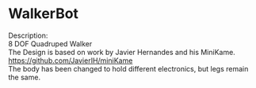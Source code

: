 # WalkerBot
Description:  
8 DOF Quadruped Walker  
The Design is based on work by Javier Hernandes and his MiniKame.  
https://github.com/JavierIH/miniKame  
The body has been changed to hold different electronics, but legs remain the same.  
